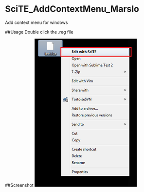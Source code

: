 SciTE_AddContextMenu_Marslo
===========================

Add context menu for windows

##Usage
Double click the .reg file

##Screenshot
![ContaxtMenuForWindows](https://github.com/woainvzu/SciTE_AddContextMenu_Marslo/blob/master/Screenshot.png?raw=true)
